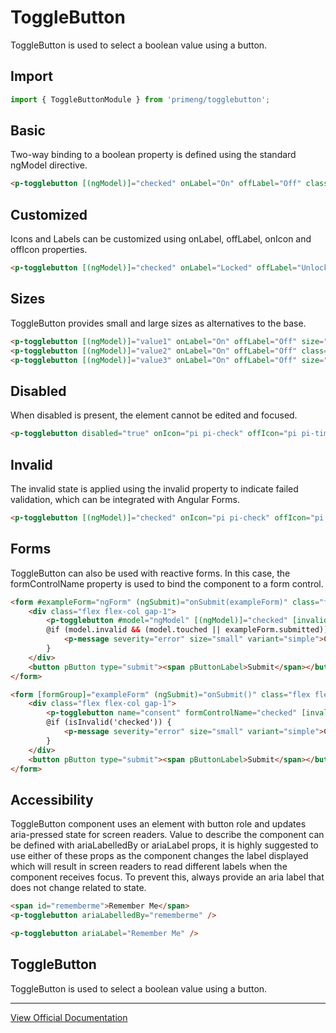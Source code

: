 # ToggleButton

ToggleButton is used to select a boolean value using a button.

## Import

```typescript
import { ToggleButtonModule } from 'primeng/togglebutton';
```

## Basic

Two-way binding to a boolean property is defined using the standard ngModel directive.

```html
<p-togglebutton [(ngModel)]="checked" onLabel="On" offLabel="Off" class="w-24" />
```

## Customized

Icons and Labels can be customized using onLabel, offLabel, onIcon and offIcon properties.

```html
<p-togglebutton [(ngModel)]="checked" onLabel="Locked" offLabel="Unlocked" onIcon="pi pi-check" offIcon="pi pi-times" onIcon="pi pi-lock" offIcon="pi pi-lock-open" class="w-36" ariaLabel="Do you confirm" />
```

## Sizes

ToggleButton provides small and large sizes as alternatives to the base.

```html
<p-togglebutton [(ngModel)]="value1" onLabel="On" offLabel="Off" size="small" class="min-w-16" />
<p-togglebutton [(ngModel)]="value2" onLabel="On" offLabel="Off" class="min-w-20" />
<p-togglebutton [(ngModel)]="value3" onLabel="On" offLabel="Off" size="large" class="min-w-24" />
```

## Disabled

When disabled is present, the element cannot be edited and focused.

```html
<p-togglebutton disabled="true" onIcon="pi pi-check" offIcon="pi pi-times" [(ngModel)]="checked" onLabel="Yes" offLabel="No" class="w-full sm:w-40" ariaLabel="Confirmation" />
```

## Invalid

The invalid state is applied using the ⁠invalid property to indicate failed validation, which can be integrated with Angular Forms.

```html
<p-togglebutton [(ngModel)]="checked" onIcon="pi pi-check" offIcon="pi pi-times" [invalid]="!checked" class="w-full sm:w-40" aria-label="Confirmation" />
```

## Forms

ToggleButton can also be used with reactive forms. In this case, the formControlName property is used to bind the component to a form control.

```html
<form #exampleForm="ngForm" (ngSubmit)="onSubmit(exampleForm)" class="flex flex-col gap-4">
    <div class="flex flex-col gap-1">
        <p-togglebutton #model="ngModel" [(ngModel)]="checked" [invalid]="model.invalid && (model.touched || exampleForm.submitted)" name="country" onLabel="Accept All" offLabel="Reject All" required />
        @if (model.invalid && (model.touched || exampleForm.submitted)) {
            <p-message severity="error" size="small" variant="simple">Consent is mandatory.</p-message>
        }
    </div>
    <button pButton type="submit"><span pButtonLabel>Submit</span></button>
</form>
```

```html
<form [formGroup]="exampleForm" (ngSubmit)="onSubmit()" class="flex flex-col gap-4">
    <div class="flex flex-col gap-1">
        <p-togglebutton name="consent" formControlName="checked" [invalid]="isInvalid('checked')" onLabel="Accept All" offLabel="Reject All" />
        @if (isInvalid('checked')) {
            <p-message severity="error" size="small" variant="simple">Consent is mandatory.</p-message>
        }
    </div>
    <button pButton type="submit"><span pButtonLabel>Submit</span></button>
</form>
```

## Accessibility

ToggleButton component uses an element with button role and updates aria-pressed state for screen readers. Value to describe the component can be defined with ariaLabelledBy or ariaLabel props, it is highly suggested to use either of these props as the component changes the label displayed which will result in screen readers to read different labels when the component receives focus. To prevent this, always provide an aria label that does not change related to state.

```html
<span id="rememberme">Remember Me</span>
<p-togglebutton ariaLabelledBy="rememberme" />

<p-togglebutton ariaLabel="Remember Me" />
```

## ToggleButton

ToggleButton is used to select a boolean value using a button.

---

[View Official Documentation](https://primeng.org/togglebutton)
